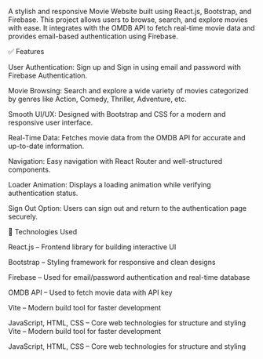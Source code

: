 A stylish and responsive Movie Website built using React.js, Bootstrap, and Firebase. This project allows users to browse, search, and explore movies with ease. It integrates with the OMDB API to fetch real-time movie data and provides email-based authentication using Firebase.

✅ Features

User Authentication: Sign up and Sign in using email and password with Firebase Authentication.

Movie Browsing: Search and explore a wide variety of movies categorized by genres like Action, Comedy, Thriller, Adventure, etc.

Smooth UI/UX: Designed with Bootstrap and CSS for a modern and responsive user interface.

Real-Time Data: Fetches movie data from the OMDB API for accurate and up-to-date information.

Navigation: Easy navigation with React Router and well-structured components.

Loader Animation: Displays a loading animation while verifying authentication status.

Sign Out Option: Users can sign out and return to the authentication page securely.


🚀 Technologies Used

React.js – Frontend library for building interactive UI

Bootstrap – Styling framework for responsive and clean designs

Firebase – Used for email/password authentication and real-time database

OMDB API – Used to fetch movie data with API key

Vite – Modern build tool for faster development

JavaScript, HTML, CSS – Core web technologies for structure and styling
Vite – Modern build tool for faster development

JavaScript, HTML, CSS – Core web technologies for structure and styling
